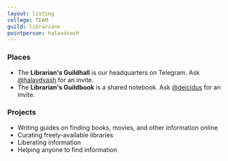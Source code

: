 ```yaml
---
layout: listing
college: TEAM
guild: librarians
pointperson: halavdvash
---
```

### Places
* The **Librarian's Guildhall** is our headquarters on Telegram. Ask [@halavdvash](http://telegram.me/halavdvash) for an invite.
* The **Librarian's Guildbook** is a shared notebook. Ask [@deicidus](http://telegram.me/deicidus) for an invite.

### Projects

* Writing guides on finding books, movies, and other information online
* Curating freely-available libraries
* Liberating information
* Helping anyone to find information
